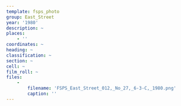 ```yaml
---
template: fsps_photo
group: East_Street
year: '1980'
description: ~
places:
    - ''
coordinates: ~
heading: ~
classification: ~
section: ~
cell: ~
film_roll: ~
files:
    -
        filename: 'FSPS_East_Street_012,_No_27,_6-3-C,_1980.png'
        caption: ''
---
```

